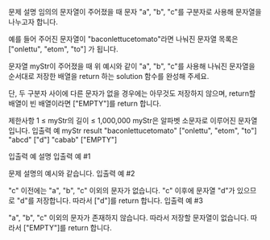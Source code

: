 문제 설명
임의의 문자열이 주어졌을 때 문자 "a", "b", "c"를 구분자로 사용해 문자열을 나누고자 합니다.

예를 들어 주어진 문자열이 "baconlettucetomato"라면 나눠진 문자열 목록은 ["onlettu", "etom", "to"] 가 됩니다.

문자열 myStr이 주어졌을 때 위 예시와 같이 "a", "b", "c"를 사용해 나눠진 문자열을 순서대로 저장한 배열을 return 하는 solution 함수를 완성해 주세요.

단, 두 구분자 사이에 다른 문자가 없을 경우에는 아무것도 저장하지 않으며, return할 배열이 빈 배열이라면 ["EMPTY"]를 return 합니다.

제한사항
1 ≤ myStr의 길이 ≤ 1,000,000
myStr은 알파벳 소문자로 이루어진 문자열 입니다.
입출력 예
myStr result
"baconlettucetomato" ["onlettu", "etom", "to"]
"abcd" ["d"]
"cabab" ["EMPTY"]

입출력 예 설명
입출력 예 #1

문제 설명의 예시와 같습니다.
입출력 예 #2

"c" 이전에는 "a", "b", "c" 이외의 문자가 없습니다.
"c" 이후에 문자열 "d"가 있으므로 "d"를 저장합니다.
따라서 ["d"]를 return 합니다.
입출력 예 #3

"a", "b", "c" 이외의 문자가 존재하지 않습니다. 따라서 저장할 문자열이 없습니다.
따라서 ["EMPTY"]를 return 합니다.
